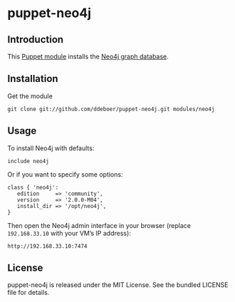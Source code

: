puppet-neo4j
============

Introduction
------------

This [Puppet module](https://puppetlabs.com/) installs the [Neo4j graph database](http://www.neo4j.org/).

Installation
------------

Get the module

    git clone git://github.com/ddeboer/puppet-neo4j.git modules/neo4j

Usage
-----

To install Neo4j with defaults:

    include neo4j

Or if you want to specify some options:

    class { 'neo4j':
       edition     => 'community',
       version     => '2.0.0-M04',
       install_dir => '/opt/neo4j',
    }

Then open the Neo4j admin interface in your browser (replace `192.168.33.10` with your VM’s IP address):

    http://192.168.33.10:7474

License
-------

puppet-neo4j is released under the MIT License. See the bundled LICENSE file
for details.

